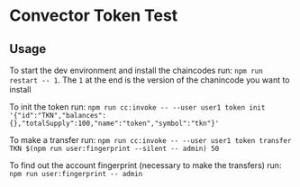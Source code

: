 # Convector Token Test

## Usage

To start the dev environment and install the chaincodes run: `npm run restart -- 1`. The `1` at the end is the version of the chanincode you want to install

To init the token run: `npm run cc:invoke -- --user user1 token init '{"id":"TKN","balances":{},"totalSupply":100,"name":"token","symbol":"tkn"}'`

To make a transfer run: `npm run cc:invoke -- --user user1 token transfer TKN $(npm run user:fingerprint --silent -- admin) 50`

To find out the account fingerprint (necessary to make the transfers) run: `npm run user:fingerprint -- admin`